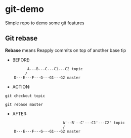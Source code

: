 # git-demo
Simple repo to demo some git features


## Git rebase

**Rebase** means Reapply commits on top of another base tip

- BEFORE:

```
          A---B---C---C1---C2 topic
         /
    D---E---F---G---G1---G2 master
```

- ACTION:

`git checkout topic`

`git rebase master`

- AFTER: 

```
                          A'--B'--C'---C1'---C2' topic
                          /
    D---E---F---G---G1---G2 master
```
